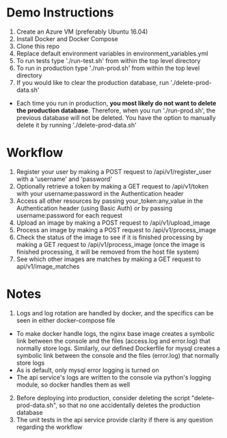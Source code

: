 # Demo Instructions
1. Create an Azure VM (preferably Ubuntu 16.04)
2. Install Docker and Docker Compose
3. Clone this repo
4. Replace default environment variables in environment_variables.yml
5. To run tests type './run-test.sh' from within the top level directory
6. To run in production type './run-prod.sh' from within the top level directory
7. If you would like to clear the production database, run './delete-prod-data.sh'
- Each time you run in production, **you most likely do not want to delete the production database**. Therefore, when you run './run-prod.sh', the previous database will not be deleted. You have the option to manually delete it by running './delete-prod-data.sh'

# Workflow
1. Register your user by making a POST request to /api/v1/register_user with a 'username' and 'password'
2. Optionally retrieve a token by making a GET request to /api/v1/token with your username:password in the Authentication header
3. Access all other resources by passing your_token:any_value in the Authentication header (using Basic Auth) or by passing username:password for each request
4. Upload an image by making a POST request to /api/v1/upload_image
5. Process an image by making a POST request to /api/v1/process_image
6. Check the status of the image to see if it is finished processing by making a GET request to /api/v1/process_image (once the image is finished processing, it will be removed from the host file system)
7. See which other images are matches by making a GET request to api/v1/image_matches

# Notes
1. Logs and log rotation are handled by docker, and the specifics can be seen in either docker-compose file
- To make docker handle logs, the nginx base image creates a symbolic link between the console and the files (access.log and error.log) that normally store logs. Similarly, our defined Dockerfile for mysql creates a symbolic link between the console and the files (error.log) that normally store logs
- As is default, only mysql error logging is turned on
- The api service's logs are written to the console via python's logging module, so docker handles them as well
2. Before deploying into production, consider deleting the script "delete-prod-data.sh", so that no one accidentally deletes the production database
3. The unit tests in the api service provide clarity if there is any question regarding the workflow
